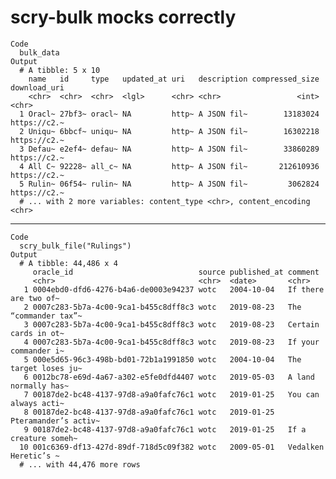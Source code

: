 # scry-bulk mocks correctly

    Code
      bulk_data
    Output
      # A tibble: 5 x 10
        name   id     type   updated_at uri   description compressed_size download_uri
        <chr>  <chr>  <chr>  <lgl>      <chr> <chr>                 <int> <chr>       
      1 Oracl~ 27bf3~ oracl~ NA         http~ A JSON fil~        13183024 https://c2.~
      2 Uniqu~ 6bbcf~ uniqu~ NA         http~ A JSON fil~        16302218 https://c2.~
      3 Defau~ e2ef4~ defau~ NA         http~ A JSON fil~        33860289 https://c2.~
      4 All C~ 92228~ all_c~ NA         http~ A JSON fil~       212610936 https://c2.~
      5 Rulin~ 06f54~ rulin~ NA         http~ A JSON fil~         3062824 https://c2.~
      # ... with 2 more variables: content_type <chr>, content_encoding <chr>

---

    Code
      scry_bulk_file("Rulings")
    Output
      # A tibble: 44,486 x 4
         oracle_id                            source published_at comment             
         <chr>                                <chr>  <date>       <chr>               
       1 0004ebd0-dfd6-4276-b4a6-de0003e94237 wotc   2004-10-04   If there are two of~
       2 0007c283-5b7a-4c00-9ca1-b455c8dff8c3 wotc   2019-08-23   The “commander tax”~
       3 0007c283-5b7a-4c00-9ca1-b455c8dff8c3 wotc   2019-08-23   Certain cards in ot~
       4 0007c283-5b7a-4c00-9ca1-b455c8dff8c3 wotc   2019-08-23   If your commander i~
       5 000e5d65-96c3-498b-bd01-72b1a1991850 wotc   2004-10-04   The target loses ju~
       6 0012bc78-e69d-4a67-a302-e5fe0dfd4407 wotc   2019-05-03   A land normally has~
       7 00187de2-bc48-4137-97d8-a9a0fafc76c1 wotc   2019-01-25   You can always acti~
       8 00187de2-bc48-4137-97d8-a9a0fafc76c1 wotc   2019-01-25   Pteramander’s activ~
       9 00187de2-bc48-4137-97d8-a9a0fafc76c1 wotc   2019-01-25   If a creature someh~
      10 001c6369-df13-427d-89df-718d5c09f382 wotc   2009-05-01   Vedalken Heretic’s ~
      # ... with 44,476 more rows

